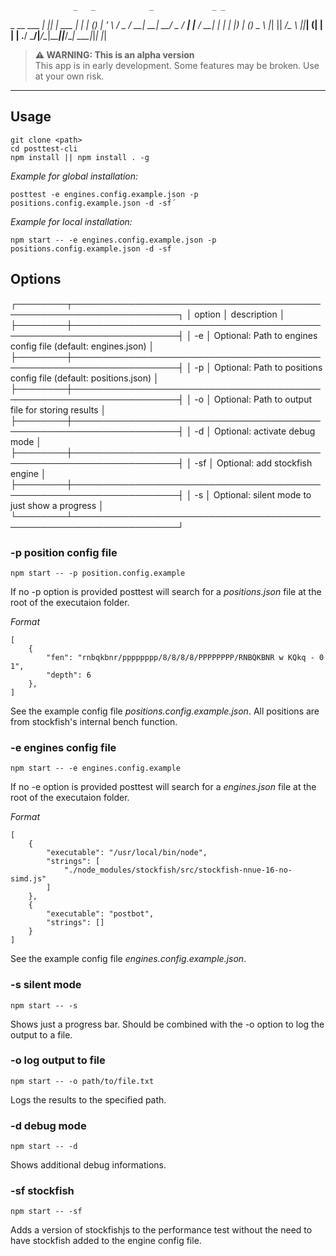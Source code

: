                   _   _            _             _ _
  _ __   ___  ___| |_| |_ ___  ___| |_       ___| (_)
 | '_ \ / _ \/ __| __| __/ _ \/ __| __|____ / __| | |
 | |_) | (_) \__ \ |_| ||  __/\__ \ ||_____| (__| | |
 | .__/ \___/|___/\__|\__\___||___/\__|     \___|_|_|
 |_|

> **⚠ WARNING: This is an alpha version**  
> This app is in early development. Some features may be broken. Use at your own risk.
----------

## Usage

```
git clone <path>
cd posttest-cli
npm install || npm install . -g
```

*Example for global installation:*
```
posttest -e engines.config.example.json -p positions.config.example.json -d -sf´
```

*Example for local installation:*
```
npm start -- -e engines.config.example.json -p positions.config.example.json -d -sf
```

## Options
┌────────┬───────────────────────────────────────────────────────────────────┐
│ option │ description                                                       │
├────────┼───────────────────────────────────────────────────────────────────┤
│ -e     │ Optional: Path to engines config file (default: engines.json)     │
├────────┼───────────────────────────────────────────────────────────────────┤
│ -p     │ Optional: Path to positions config file (default: positions.json) │
├────────┼───────────────────────────────────────────────────────────────────┤
│ -o     │ Optional: Path to output file for storing results                 │
├────────┼───────────────────────────────────────────────────────────────────┤
│ -d     │ Optional: activate debug mode                                     │
├────────┼───────────────────────────────────────────────────────────────────┤
│ -sf    │ Optional: add stockfish engine                                    │
├────────┼───────────────────────────────────────────────────────────────────┤
│ -s     │ Optional: silent mode to just show a progress                     │
└────────┴───────────────────────────────────────────────────────────────────┘

### -p position config file

```
npm start -- -p position.config.example
```

If no -p option is provided posttest will search for a _positions.json_ file at the root of the executaion folder. 

*Format*
```
[
    {
        "fen": "rnbqkbnr/pppppppp/8/8/8/8/PPPPPPPP/RNBQKBNR w KQkq - 0 1",
        "depth": 6
    },
]
```

See the example config file _positions.config.example.json_. All positions are from stockfish's internal bench function.

### -e engines config file

```
npm start -- -e engines.config.example
```

If no -e option is provided posttest will search for a _engines.json_ file at the root of the executaion folder. 

*Format*
```
[
    {
        "executable": "/usr/local/bin/node",
        "strings": [
            "./node_modules/stockfish/src/stockfish-nnue-16-no-simd.js"
        ]
    },
    {
        "executable": "postbot",
        "strings": []
    }
]
```

See the example config file _engines.config.example.json_.

### -s silent mode

```
npm start -- -s
```

Shows just a progress bar. Should be combined with the -o option to log the output to a file.

### -o log output to file

```
npm start -- -o path/to/file.txt
```

Logs the results to the specified path.

### -d debug mode

```
npm start -- -d
```

Shows additional debug informations.

### -sf stockfish

```
npm start -- -sf
```

Adds a version of stockfishjs to the performance test without the need to have stockfish added to the engine config file.

